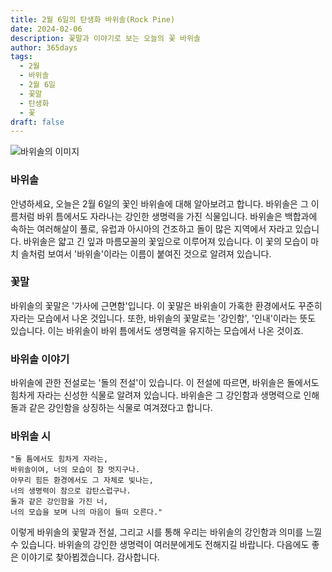 ```yaml
---
title: 2월 6일의 탄생화 바위솔(Rock Pine)
date: 2024-02-06
description: 꽃말과 이야기로 보는 오늘의 꽃 바위솔
author: 365days
tags:
  - 2월
  - 바위솔
  - 2월 6일
  - 꽃말
  - 탄생화
  - 꽃
draft: false
---
```


![바위솔의 이미지](https://cdn.pixabay.com/photo/2015/04/22/15/06/a-fleshy-plant-734913_640.jpg)

### 바위솔
안녕하세요, 오늘은 2월 6일의 꽃인 바위솔에 대해 알아보려고 합니다. 바위솔은 그 이름처럼 바위 틈에서도 자라나는 강인한 생명력을 가진 식물입니다. 바위솔은 백합과에 속하는 여러해살이 풀로, 유럽과 아시아의 건조하고 돌이 많은 지역에서 자라고 있습니다. 바위솔은 얇고 긴 잎과 마름모꼴의 꽃잎으로 이루어져 있습니다. 이 꽃의 모습이 마치 솔처럼 보여서 '바위솔'이라는 이름이 붙여진 것으로 알려져 있습니다.

### 꽃말
바위솔의 꽃말은 '가사에 근면함'입니다. 이 꽃말은 바위솔이 가혹한 환경에서도 꾸준히 자라는 모습에서 나온 것입니다. 또한, 바위솔의 꽃말로는 '강인함', '인내'이라는 뜻도 있습니다. 이는 바위솔이 바위 틈에서도 생명력을 유지하는 모습에서 나온 것이죠.

### 바위솔 이야기
바위솔에 관한 전설로는 '돌의 전설'이 있습니다. 이 전설에 따르면, 바위솔은 돌에서도 힘차게 자라는 신성한 식물로 알려져 있습니다. 바위솔은 그 강인함과 생명력으로 인해 돌과 같은 강인함을 상징하는 식물로 여겨졌다고 합니다. 

### 바위솔 시

	"돌 틈에서도 힘차게 자라는,
	바위솔이여, 너의 모습이 참 멋지구나.
	아무리 힘든 환경에서도 그 자체로 빛나는,
	너의 생명력이 참으로 감탄스럽구나.
	돌과 같은 강인함을 가진 너,
	너의 모습을 보며 나의 마음이 들떠 오른다."


이렇게 바위솔의 꽃말과 전설, 그리고 시를 통해 우리는 바위솔의 강인함과 의미를 느낄 수 있습니다. 바위솔의 강인한 생명력이 여러분에게도 전해지길 바랍니다. 다음에도 좋은 이야기로 찾아뵙겠습니다. 감사합니다.


